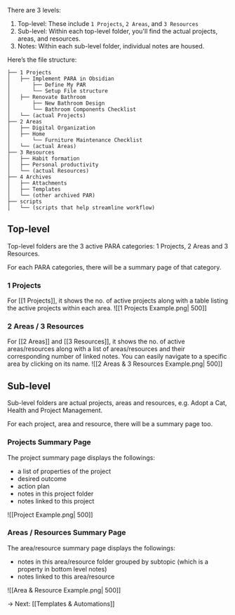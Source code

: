 There are 3 levels:
1. Top-level: These include `1 Projects`, `2 Areas`, and `3 Resources`
2. Sub-level: Within each top-level folder, you'll find the actual projects, areas, and resources.
3. Notes: Within each sub-level folder, individual notes are housed.

Here’s the file structure:
```
├── 1 Projects
│   ├── Implement PARA in Obsidian
│       ├── Define My PAR
│       └── Setup File structure
│   ├── Renovate Bathroom
│       ├── New Bathroom Design
│       └── Bathroom Components Checklist
│   └── (actual Projects)
├── 2 Areas
│   ├── Digital Organization
│   ├── Home
│       └── Furniture Maintenance Checklist
│   └── (actual Areas)
├── 3 Resources
│   ├── Habit formation
│   ├── Personal productivity
│   └── (actual Resources)
├── 4 Archives 
│   ├── Attachments
│   ├── Templates
│   └── (other archived PAR)
├── scripts
│   └── (scripts that help streamline workflow)
```

## Top-level
Top-level folders are the 3 active PARA categories: 1 Projects, 2 Areas and 3 Resources.

For each PARA categories, there will be a summary page of that category. 

### 1 Projects
For [[1 Projects]], it shows the no. of active projects along with a table listing the active projects within each area.
![[1 Projects Example.png| 500]]

### 2 Areas / 3 Resources
For [[2 Areas]] and [[3 Resources]], it shows the no. of active areas/resources along with a list of areas/resources and their corresponding number of linked notes. 
You can easily navigate to a specific area by clicking on its name.
![[2 Areas & 3 Resources Example.png| 500]]

## Sub-level
Sub-level folders are actual projects, areas and resources, e.g. Adopt a Cat, Health and Project Management.

For each project, area and resource, there will be a summary page too.

### Projects Summary Page
The project summary page displays the followings:
- a list of properties of the project
- desired outcome
- action plan
- notes in this project folder
- notes linked to this project

![[Project Example.png| 500]]

### Areas / Resources Summary Page
The area/resource summary page displays the followings:
- notes in this area/resource folder grouped by subtopic (which is a property in bottom level notes)
- notes linked to this area/resource

![[Area & Resource Example.png| 500]]

→ Next: [[Templates & Automations]]